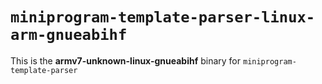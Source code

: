 # `miniprogram-template-parser-linux-arm-gnueabihf`

This is the **armv7-unknown-linux-gnueabihf** binary for `miniprogram-template-parser`
